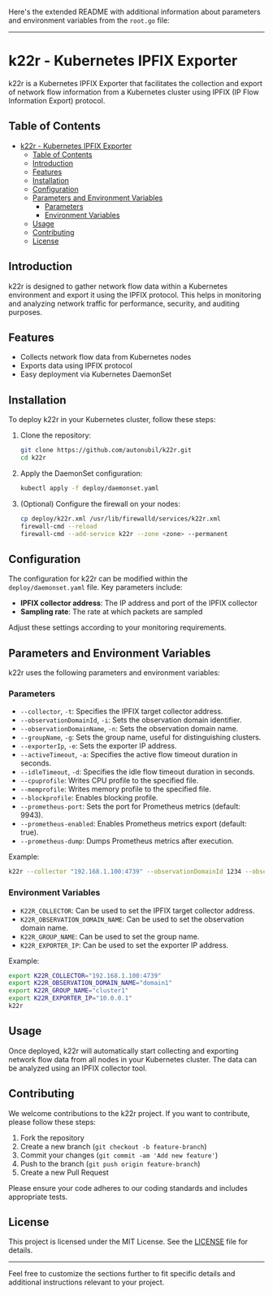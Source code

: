 Here's the extended README with additional information about parameters and environment variables from the `root.go` file:

---

# k22r - Kubernetes IPFIX Exporter

k22r is a Kubernetes IPFIX Exporter that facilitates the collection and export of network flow information from a Kubernetes cluster using IPFIX (IP Flow Information Export) protocol.

## Table of Contents

- [k22r - Kubernetes IPFIX Exporter](#k22r---kubernetes-ipfix-exporter)
  - [Table of Contents](#table-of-contents)
  - [Introduction](#introduction)
  - [Features](#features)
  - [Installation](#installation)
  - [Configuration](#configuration)
  - [Parameters and Environment Variables](#parameters-and-environment-variables)
    - [Parameters](#parameters)
    - [Environment Variables](#environment-variables)
  - [Usage](#usage)
  - [Contributing](#contributing)
  - [License](#license)

## Introduction

k22r is designed to gather network flow data within a Kubernetes environment and export it using the IPFIX protocol. This helps in monitoring and analyzing network traffic for performance, security, and auditing purposes.

## Features

- Collects network flow data from Kubernetes nodes
- Exports data using IPFIX protocol
- Easy deployment via Kubernetes DaemonSet

## Installation

To deploy k22r in your Kubernetes cluster, follow these steps:

1. Clone the repository:
    ```bash
    git clone https://github.com/autonubil/k22r.git
    cd k22r
    ```

2. Apply the DaemonSet configuration:
    ```bash
    kubectl apply -f deploy/daemonset.yaml
    ```

3. (Optional) Configure the firewall on your nodes:
    ```bash
    cp deploy/k22r.xml /usr/lib/firewalld/services/k22r.xml
    firewall-cmd --reload
    firewall-cmd --add-service k22r --zone <zone> --permanent
    ```

## Configuration

The configuration for k22r can be modified within the `deploy/daemonset.yaml` file. Key parameters include:

- **IPFIX collector address**: The IP address and port of the IPFIX collector
- **Sampling rate**: The rate at which packets are sampled

Adjust these settings according to your monitoring requirements.


## Parameters and Environment Variables

k22r uses the following parameters and environment variables:

### Parameters

- `--collector`, `-t`: Specifies the IPFIX target collector address.
- `--observationDomainId`, `-i`: Sets the observation domain identifier.
- `--observationDomainName`, `-n`: Sets the observation domain name.
- `--groupName`, `-g`: Sets the group name, useful for distinguishing clusters.
- `--exporterIp`, `-e`: Sets the exporter IP address.
- `--activeTimeout`, `-a`: Specifies the active flow timeout duration in seconds.
- `--idleTimeout`, `-d`: Specifies the idle flow timeout duration in seconds.
- `--cpuprofile`: Writes CPU profile to the specified file.
- `--memprofile`: Writes memory profile to the specified file.
- `--blockprofile`: Enables blocking profile.
- `--prometheus-port`: Sets the port for Prometheus metrics (default: 9943).
- `--prometheus-enabled`: Enables Prometheus metrics export (default: true).
- `--prometheus-dump`: Dumps Prometheus metrics after execution.

Example:
```bash
k22r --collector "192.168.1.100:4739" --observationDomainId 1234 --observationDomainName "domain1" --groupName "cluster1" --exporterIp "10.0.0.1" --activeTimeout 300 --idleTimeout 60 --prometheus-port 9090 --prometheus-enabled true
```

### Environment Variables

- `K22R_COLLECTOR`: Can be used to set the IPFIX target collector address.
- `K22R_OBSERVATION_DOMAIN_NAME`: Can be used to set the observation domain name.
- `K22R_GROUP_NAME`: Can be used to set the group name.
- `K22R_EXPORTER_IP`: Can be used to set the exporter IP address.

Example:
```bash
export K22R_COLLECTOR="192.168.1.100:4739"
export K22R_OBSERVATION_DOMAIN_NAME="domain1"
export K22R_GROUP_NAME="cluster1"
export K22R_EXPORTER_IP="10.0.0.1"
k22r
```


## Usage

Once deployed, k22r will automatically start collecting and exporting network flow data from all nodes in your Kubernetes cluster. The data can be analyzed using an IPFIX collector tool.

## Contributing

We welcome contributions to the k22r project. If you want to contribute, please follow these steps:

1. Fork the repository
2. Create a new branch (`git checkout -b feature-branch`)
3. Commit your changes (`git commit -am 'Add new feature'`)
4. Push to the branch (`git push origin feature-branch`)
5. Create a new Pull Request

Please ensure your code adheres to our coding standards and includes appropriate tests.

## License

This project is licensed under the MIT License. See the [LICENSE](LICENSE) file for details.

---

Feel free to customize the sections further to fit specific details and additional instructions relevant to your project.
